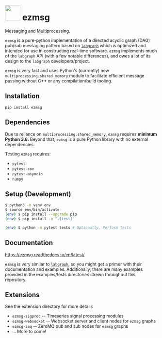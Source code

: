 # <img src="https://raw.githubusercontent.com/iscoe/ezmsg/main/docs/source/logo.png" width="50"/> ezmsg

Messaging and Multiprocessing.

`ezmsg` is a pure-python implementation of a directed acyclic graph (DAG) pub/sub messaging pattern based on [`labgraph`](https://github.com/facebookresearch/labgraph) which is optimized and intended for use in constructing real-time software.  `ezmsg` implements much of the `labgraph` API (with a few notable differences), and owes a lot of its design to the `labgraph` developers/project.

`ezmsg` is very fast and uses Python's (currently) new `multiprocessing.shared_memory` module to facilitate efficient message passing without C++ or any compilation/build tooling.

## Installation
`pip install ezmsg`

## Dependencies

Due to reliance on `multiprocessing.shared_memory`, `ezmsg` requires __minimum Python 3.8__. Beyond that, `ezmsg` is a pure Python library with no external dependencies.

Testing `ezmsg` requires: 
* `pytest`
* `pytest-cov`
* `pytest-asyncio`
* `numpy`

## Setup (Development)
``` bash
$ python3 -m venv env
$ source env/bin/activate
(env) $ pip install --upgrade pip
(env) $ pip install -e ".[test]"

(env) $ python -m pytest tests # Optionally, Perform tests
```

## Documentation
https://ezmsg.readthedocs.io/en/latest/

`ezmsg` is very similar to [`labgraph`](https://www.github.com/facebookresearch/labgraph), so you might get a primer with their documentation and examples. Additionally, there are many examples provided in the examples/tests directories strewn throughout this repository.

## Extensions
See the extension directory for more details
* `ezmsg-sigproc` -- Timeseries signal processing modules
* `ezmsg-websocket` -- Websocket server and client nodes for `ezmsg` graphs
* `ezmsg-zmq` -- ZeroMQ pub and sub nodes for `ezmsg` graphs
* ... More to come!

